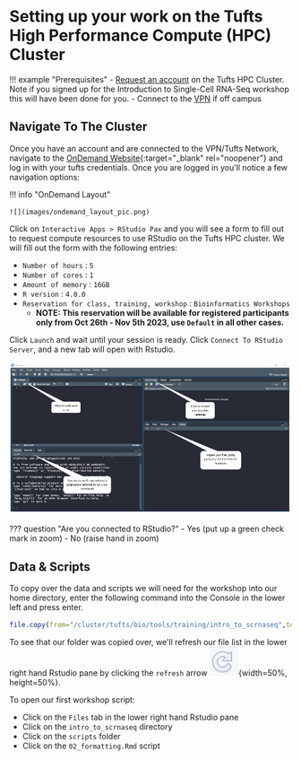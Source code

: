 # Setting up your work on the Tufts High Performance Compute (HPC) Cluster

!!! example "Prerequisites"
    - [Request an account](http://research.uit.tufts.edu/) on the Tufts HPC Cluster. Note if you signed up for the Introduction to Single-Cell RNA-Seq workshop this will have been done for you.
    - Connect to the [VPN](https://access.tufts.edu/vpn) if off campus
    

## Navigate To The Cluster

Once you have an account and are connected to the VPN/Tufts Network, navigate to the [OnDemand Website](https://ondemand.pax.tufts.edu/){:target="_blank" rel="noopener"} and log in with your tufts credentials. Once you are logged in you'll notice a few navigation options:

!!! info "OnDemand Layout"

    ![](images/ondemand_layout_pic.png)

Click on `Interactive Apps > RStudio Pax` and you will see a form to fill out to request compute resources to use RStudio on the Tufts HPC cluster. We will fill out the form with the following entries:

- `Number of hours` : `5`
- `Number of cores` : `1`
- `Amount of memory` : `16GB`
- `R version` : `4.0.0`
- `Reservation for class, training, workshop` : `Bioinformatics Workshops`
    - **NOTE: This reservation will be available for registered participants only from Oct 26th - Nov 5th 2023, use `Default` in all other cases.**

Click `Launch` and wait until your session is ready. Click `Connect To RStudio Server`, and a new tab will open with Rstudio. 

 ![](images/rstudio.png)


??? question "Are you connected to RStudio?"
    - Yes (put up a green check mark in zoom)
    - No (raise hand in zoom)


## Data & Scripts

To copy over the data and scripts we will need for the workshop into our home directory, enter the following command into the Console in the lower left and press enter. 

```R
file.copy(from="/cluster/tufts/bio/tools/training/intro_to_scrnaseq",to="~/", recursive = TRUE)
```

To see that our folder was copied over, we'll refresh our file list in the lower right hand Rstudio pane by clicking the `refresh` arrow ![](images/refresh.png){width=50%, height=50%}. 

To open our first workshop script:
- Click on the `Files` tab in the lower right hand Rstudio pane
- Click on the `intro_to_scrnaseq` directory
- Click on the `scripts` folder
- Click on the `02_formatting.Rmd` script
